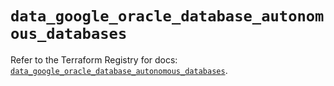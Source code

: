 # `data_google_oracle_database_autonomous_databases`

Refer to the Terraform Registry for docs: [`data_google_oracle_database_autonomous_databases`](https://registry.terraform.io/providers/hashicorp/google/6.47.0/docs/data-sources/oracle_database_autonomous_databases).
